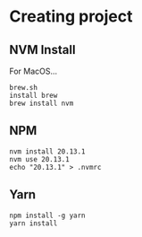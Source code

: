 # Creating project

## NVM Install

For MacOS...

```shell
brew.sh
install brew
brew install nvm
```

## NPM

```shell
nvm install 20.13.1
nvm use 20.13.1
echo "20.13.1" > .nvmrc
```

## Yarn

```shell
npm install -g yarn
yarn install
```
